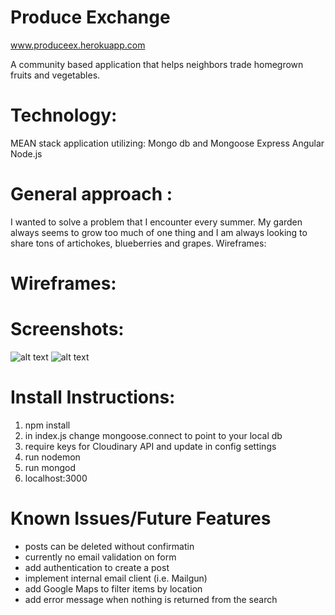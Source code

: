 # Produce Exchange
www.produceex.herokuapp.com

A community based application that helps neighbors trade homegrown fruits and vegetables. 


# Technology:
MEAN stack application utilizing: 
Mongo db and Mongoose
Express
Angular 
Node.js


# General approach :
I wanted to solve a problem that I encounter every summer. My garden always seems to grow too much of one thing
and I am always looking to share tons of artichokes, blueberries and grapes. 
Wireframes: 

# Wireframes:
# Screenshots:

![alt text](http://res.cloudinary.com/dia36odnd/image/upload/v1465583662/Screen_Shot_2016-06-10_at_9.38.30_AM_clc5wl.png "Landing page")
![alt text](http://res.cloudinary.com/dia36odnd/image/upload/v1465583652/Screen_Shot_2016-06-10_at_9.39.25_AM_ffzx7u.png "create a post")


# Install Instructions:
1. npm install
2. in index.js change mongoose.connect to point to your local db
3. require keys for Cloudinary API and update in config settings
4. run nodemon
5. run mongod 
6. localhost:3000

# Known Issues/Future Features
- posts can be deleted without confirmatin
- currently no email validation on form
- add authentication to create a post
- implement internal email client (i.e. Mailgun)
- add Google Maps to filter items by location
- add error message when nothing is returned from the search


